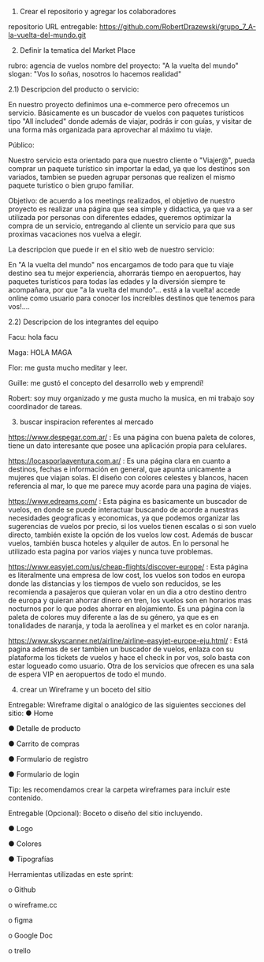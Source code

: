 1) Crear el repositorio y agregar los colaboradores

repositorio URL entregable: https://github.com/RobertDrazewski/grupo_7_A-la-vuelta-del-mundo.git

2) Definir la tematica del Market Place

rubro: agencia de vuelos
nombre del proyecto: "A la vuelta del mundo"
slogan: "Vos lo soñas, nosotros lo hacemos realidad"


2.1) Descripcion del producto o servicio:

En nuestro proyecto definimos una e-commerce pero ofrecemos un servicio.
Básicamente es un buscador de vuelos con paquetes turísticos tipo "All included" donde además de viajar, podrás ir con guías, y visitar de una forma más organizada para aprovechar al máximo tu viaje.

Público:

Nuestro servicio esta orientado para que nuestro cliente o "Viajer@", pueda comprar un paquete turístico sin importar la edad, ya que los destinos son variados, tambien se pueden agrupar personas que realizen el mismo paquete turistico o bien grupo familiar.

Objetivo: de acuerdo a los meetings realizados, el objetivo de nuestro proyecto es realizar una página que sea simple y didactica, ya que va a ser utilizada por personas con diferentes edades, queremos optimizar la compra de un servicio, entregando al cliente un servicio para que sus proximas vacaciones nos vuelva a elegir.

La descripcion que puede ir en el sitio web de nuestro servicio:

En "A la vuelta del mundo" nos encargamos de todo para que tu viaje destino sea tu mejor experiencia, ahorrarás tiempo en aeropuertos, hay paquetes turísticos para todas las edades y la diversión siempre te acompañara, por que "a la vuelta del mundo"... está a la vuelta! accede online como usuario para conocer los increíbles destinos que tenemos para vos!....

2.2) Descripcion de los integrantes del equipo

Facu: hola facu


Maga: HOLA MAGA


Flor: me gusta mucho meditar y leer.


Guille: me gustó el concepto del desarrollo web y emprendí!


Robert: soy muy organizado y me gusta mucho la musica, en mi trabajo soy coordinador de tareas. 



3) buscar inspiracion referentes al mercado

https://www.despegar.com.ar/ : Es una página con buena paleta de colores, tiene un dato interesante que posee una aplicación propia para celulares.

https://locasporlaaventura.com.ar/ : Es una página clara en cuanto a destinos, fechas e información en general, que apunta unicamente a mujeres que viajan solas. El diseño con colores celestes y blancos, hacen referencia al mar, lo que me parece muy acorde para una pagina de viajes.

https://www.edreams.com/ :  Esta página es basicamente un buscador de vuelos, en donde se puede interactuar buscando de acorde a nuestras necesidades geograficas y economicas, ya que podemos organizar las sugerencias de vuelos por precio, si  los vuelos tienen escalas o si son vuelo directo, también existe la opción de los vuelos low cost. Además de buscar vuelos, también busca hoteles y alquiler de autos. En lo personal he utilizado esta pagina por varios viajes y nunca tuve problemas.

https://www.easyjet.com/us/cheap-flights/discover-europe/ : Esta página es literalmente una empresa de low cost, los vuelos son todos en europa donde las distancias y los tiempos de vuelo son reducidos, se les recomienda a pasajeros que quieran volar en un dia a otro destino dentro de europa y quieran ahorrar dinero en tren, los vuelos son en horarios mas nocturnos por lo que podes ahorrar en alojamiento. Es una página con la paleta de colores muy diferente a las de su género, ya que es en tonalidades de naranja, y toda la aerolínea y el market es en color naranja.

https://www.skyscanner.net/airline/airline-easyjet-europe-eju.html/ : Está pagina ademas de ser tambien un buscador de vuelos, enlaza con su plataforma los tickets de vuelos y hace el check in por vos, solo basta con estar logueado como usuario. Otra de los servicios que ofrecen es una sala de espera VIP en aeropuertos de todo el mundo.


4) crear un Wireframe y un boceto del sitio

Entregable: Wireframe digital o analógico de las siguientes secciones del sitio:
● Home

● Detalle de producto

● Carrito de compras

● Formulario de registro

● Formulario de login

Tip: les recomendamos crear la carpeta wireframes para incluir este contenido.

Entregable (Opcional): Boceto o diseño del sitio incluyendo.

● Logo 

● Colores

● Tipografías


Herramientas utilizadas en este sprint: 

o	Github 

o	wireframe.cc

o	figma

o	Google Doc

o	trello
